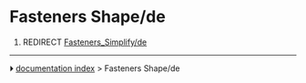 # Fasteners Shape/de
1.  REDIRECT [Fasteners_Simplify/de](Fasteners_Simplify/de.md)



---
⏵ [documentation index](../README.md) > Fasteners Shape/de
